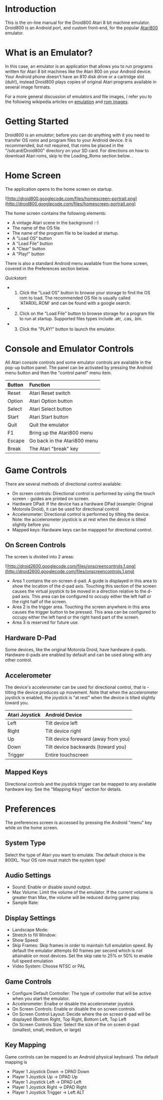 # Introduction #

This is the on-line manual for the Droid800 Atari 8 bit machine emulator. Droid800 is an Android port, and custom front-end, for the popular <a href='http://atari800.sourceforge.net'>Atari800</a> emulator.

# What is an Emulator? #

In this case, an emulator is an application that allows you to run programs written for Atari 8 bit machines like the Atari 800 on your Android device. Your Android phone doesn't have an 810 disk drive or a cartridge slot (duh!), instead Droid800 plays copies of original Atari programs available in several image formats.

For a more general discussion of emulators and file images, I refer you to the following wikipedia articles on <a href='http://en.wikipedia.org/wiki/Emulator'>emulation</a> and <a href='http://en.wikipedia.org/wiki/ROM_image'>rom images</a>.

# Getting Started #

Droid800 is an _emulator_; before you can do anything with it you need to transfer OS _roms_ and program files to your Android device. It is recommended, but not required, that roms be placed in the "/sdcard/Droid800" directory on your SD card. For directions on how to download Atari roms, skip to the Loading\_Roms section below. .

# Home Screen #

The application opens to the home screen on startup.

![http://droid800.googlecode.com/files/homescreen-portrait.png](http://droid800.googlecode.com/files/homescreen-portrait.png)

The home screen contains the following elements:

  * A vintage Atari scene in the background :-)
  * The name of the OS file
  * The name of the program file to be loaded at startup.
  * A "Load OS" button
  * A "Load File" button
  * A "Clear" button
  * A "Play!" button

There is also a standard Android menu available from the home screen, covered in the Preferences section below.

_Quickstart:_
  * 1) Click the "Load OS" button to browse your storage to find the OS rom to load. The recommended OS file is usually called 'ATARIXL.ROM' and can be found with a google search.
  * 2) Click on the "Load File" button to browse storage for a program file to run at startup. Supported files types include .atr, .cas, .bin.
  * 3) Click the "PLAY!" button to launch the emulator.

# Console and Emulator Controls #

All Atari console controls and some emulator controls are available in the pop-up button panel. The panel can be activated by pressing the Android menu button and then the "control panel" menu item.


| Button	| Function |
|:-------|:---------|
| Reset	 | Atari Reset switch |
| Option	| Atari Option button |
| Select       | Atari Select button |
| Start        | Atari Start button |
| Quit         | Quit the emulator |
| F1           | Bring up the Atari800 menu |
| Escape       | Go back in the Atari800 menu |
| Break        | The Atari "break" key |

# Game Controls #

There are several methods of directional control available:

  * On screen controls: Directional control is performed by using the touch screen - guides are printed on screen.
  * Hardware DPad: If the device has a hardware DPad (example: Original Motorola Droid), it can be used for directional control
  * Accelerometer: Directional control is performed by tilting the device. Note: the accelerometer joystick is at rest when the device is tilted slightly before you
  * Mapped keys: Hardware keys can be mappped for directional control.

## On Screen Controls ##

The screen is divided into 2 areas:

![http://droid2600.googlecode.com/files/onscreencontrols.1.png](http://droid2600.googlecode.com/files/onscreencontrols.1.png)

  * Area 1 contains the on-screen d-pad. A guide is displayed in this area to show the location of the d-pad axis. Touching this section of the screen causes the virtual joystick to be moved in a direction relative to the d-pad axis. This area can be configured to occupy either the left half or the right half of the screen.
  * Area 2 is the trigger area. Touching the screen anywhere in this area causes the trigger button to be pressed. This area can be configured to occupy either the left hand or the right hand part of the screen.
  * Area 3 is reserved for future use.

## Hardware D-Pad ##

Some devices, like the original Motorola Droid, have hardware d-pads. Hardware d-pads are enabled by default and can be used along with any other control.

## Accelerometer ##

The device's accelerometer can be used for directional control, that is - tilting the device produces up movement. Note that when the accelerometer joystick is enabled, the joystick is "at rest" when the device is tilted slightly toward you.

| Atari Joystick | Android Device |
|:---------------|:---------------|
| Left	          | Tilt device left |
| Right          | Tilt device right |
| Up             | Tilt device foreward (away from you) |
| Down	          | Tilt device backwards (toward you) |
| Trigger        | Entire touchscreen |

## Mapped Keys ##

Directional controls and the joystick trigger can be mapped to any available hardware key. See the "Mapping Keys" section for details.

# Preferences #

The preferences screen is accessed by pressing the Android "menu" key while on the home screen.

## System Type ##

Select the type of Atari you want to emulate. The default choice is the 800XL. Your OS rom must match the system type!

## Audio Settings ##

  * Sound: Enable or disable sound output.
  * Max Volume: Limit the volume of the emulator. If the current volume is greater than Max, the volume will be reduced during game play.
  * Sample Rate:

## Display Settings ##

  * Landscape Mode:
  * Stretch to fill Window:
  * Show Speed:
  * Skip Frames: Skip frames in order to maintain full emulation speed. By default the emulator attempts 60 frames per second which is not attainable on most devices. Set the skip rate to 25% or 50% to enable full speed emulation
  * Video System: Choose NTSC or PAL

## Game Controls ##

  * Configure Default Controller: The type of controller that will be active when you start the emulator.
  * Accelerometer: Enalbe or disable the accelerometer joystick
  * On Screen Controls: Enable or disable the on screen controls
  * On Screen Control Layout: Decide where the on screen d-pad will be displayed (Bottom Right, Top Right, Bottom Left, Top Left
  * On Screen Controls Size: Select the size of the on sceen d-pad (smallest, small, medium, or large)

## Key Mapping ##

Game controls can be mapped to an Android physical keyboard. The default mapping is

  * Player 1 Joystick Down -> DPAD Down
  * Player 1 Joystick Up -> DPAD Up
  * Player 1 Joystick Left -> DPAD Left
  * Player 1 Joystick Right -> DPAD Right
  * Player 1 Joystick Trigger -> Left ALT

